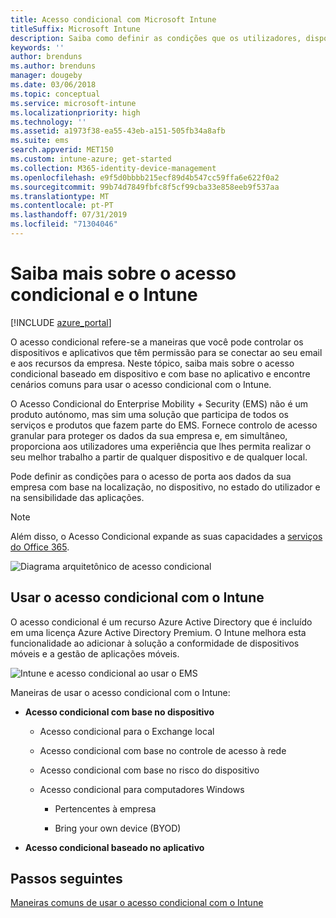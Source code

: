 ```yaml
---
title: Acesso condicional com Microsoft Intune
titleSuffix: Microsoft Intune
description: Saiba como definir as condições que os utilizadores, dispositivos e aplicações têm de reunir para aceder aos recursos da empresa no Microsoft Intune.
keywords: ''
author: brenduns
ms.author: brenduns
manager: dougeby
ms.date: 03/06/2018
ms.topic: conceptual
ms.service: microsoft-intune
ms.localizationpriority: high
ms.technology: ''
ms.assetid: a1973f38-ea55-43eb-a151-505fb34a8afb
ms.suite: ems
search.appverid: MET150
ms.custom: intune-azure; get-started
ms.collection: M365-identity-device-management
ms.openlocfilehash: e9f5d0bbbb215ecf89d4b547cc59ffa6e622f0a2
ms.sourcegitcommit: 99b74d7849fbfc8f5cf99cba33e858eeb9f537aa
ms.translationtype: MT
ms.contentlocale: pt-PT
ms.lasthandoff: 07/31/2019
ms.locfileid: "71304046"
---
```

# <a name="learn-about-conditional-access-and-intune"></a>Saiba mais sobre o acesso condicional e o Intune

[!INCLUDE [azure_portal](./includes/azure_portal.md)]

O acesso condicional refere-se a maneiras que você pode controlar os dispositivos e aplicativos que têm permissão para se conectar ao seu email e aos recursos da empresa. Neste tópico, saiba mais sobre o acesso condicional baseado em dispositivo e com base no aplicativo e encontre cenários comuns para usar o acesso condicional com o Intune.

O Acesso Condicional do Enterprise Mobility + Security (EMS) não é um produto autónomo, mas sim uma solução que participa de todos os serviços e produtos que fazem parte do EMS. Fornece controlo de acesso granular para proteger os dados da sua empresa e, em simultâneo, proporciona aos utilizadores uma experiência que lhes permita realizar o seu melhor trabalho a partir de qualquer dispositivo e de qualquer local.

Pode definir as condições para o acesso de porta aos dados da sua empresa com base na localização, no dispositivo, no estado do utilizador e na sensibilidade das aplicações.

> [!NOTE] 
> Além disso, o Acesso Condicional expande as suas capacidades a [serviços do Office 365](https://docs.microsoft.com/office365/enterprise/office-365-client-support-conditional-access).

![Diagrama arquitetônico de acesso condicional](./media/ca-diagram-1.png)

## <a name="use-conditional-access-with-intune"></a>Usar o acesso condicional com o Intune

O acesso condicional é um recurso Azure Active Directory que é incluído em uma licença Azure Active Directory Premium. O Intune melhora esta funcionalidade ao adicionar à solução a conformidade de dispositivos móveis e a gestão de aplicações móveis. 

![Intune e acesso condicional ao usar o EMS](./media/intune-with-ca-1.png)

Maneiras de usar o acesso condicional com o Intune:

- **Acesso condicional com base no dispositivo**

  - Acesso condicional para o Exchange local

  - Acesso condicional com base no controle de acesso à rede

  - Acesso condicional com base no risco do dispositivo

  - Acesso condicional para computadores Windows

    - Pertencentes à empresa

    - Bring your own device (BYOD)

- **Acesso condicional baseado no aplicativo**

## <a name="next-steps"></a>Passos seguintes

[Maneiras comuns de usar o acesso condicional com o Intune](conditional-access-intune-common-ways-use.md)
